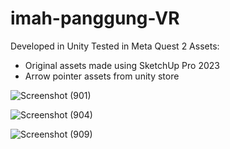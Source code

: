 # imah-panggung-VR

Developed in Unity
Tested in Meta Quest 2
Assets:
- Original assets made using SketchUp Pro 2023
- Arrow pointer assets from unity store

![Screenshot (901)](https://github.com/notwatermango/imah-panggung-VR/assets/67574872/5e350921-1e21-454b-bad9-789794a56937)

![Screenshot (904)](https://github.com/notwatermango/imah-panggung-VR/assets/67574872/e72cb371-3fc5-4dee-91a5-08712102aeed)

![Screenshot (909)](https://github.com/notwatermango/imah-panggung-VR/assets/67574872/07a3a1ed-05dd-4d17-859e-fedfe8426d78)

